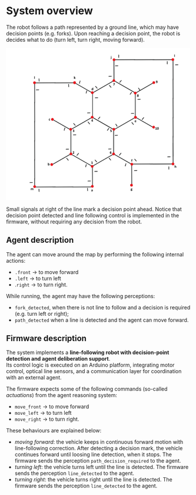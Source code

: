 
# System overview
The robot follows a path represented by a ground line, which may have decision points (e.g. forks). Upon reaching a decision point, the robot is decides what to do (turn left, turn right, moving forward).


<img src="images/path.png" alt="Diagrama do robô" width="500"/>

Small signals at right of the line mark a decision point ahead. Notice that decision point detected and line following control is implemented in the firmware, without requiring any decision from the robot. 


## Agent description
The agent can move around the map by performing the following internal actions:
- `.front` → to move forward
- `.left` → to turn left
- .`right` → to turn right.

While running, the agent may have the following perceptions:
- `fork_detected`, when there is not line to follow and a decision is required (e.g. turn left or right);
- `path_detected` when a line is detected and the agent can move forward.


## Firmware description
The system implements a **line-following robot with decision-point detection and agent deliberation support**.  
Its control logic is executed on an Arduino platform, integrating motor control, optical line sensors, and a communication layer for coordination with an external agent.

The firmware expects some of the following commands (so-called *actuations*) from the agent reasoning system:
- `move_front` → to move forward
- `move_left` → to turn left
- `move_right` → to turn right.

These behaviours are explained below:
- *moving forward*: the vehicle keeps in continuous forward motion with line-following correction. After detecting a decision mark, the vehicle continues forward until loosing line detection, when it stops. The firmware sends the perception `path_decision_required` to the agent. 
- *turning left*: the vehicle turns left until the line is detected. The firmware sends the perception `line_detected` to the agent.
- *turning right*: the vehicle turns right until the line is detected. The firmware sends the perception `line_detected` to the agent. 

